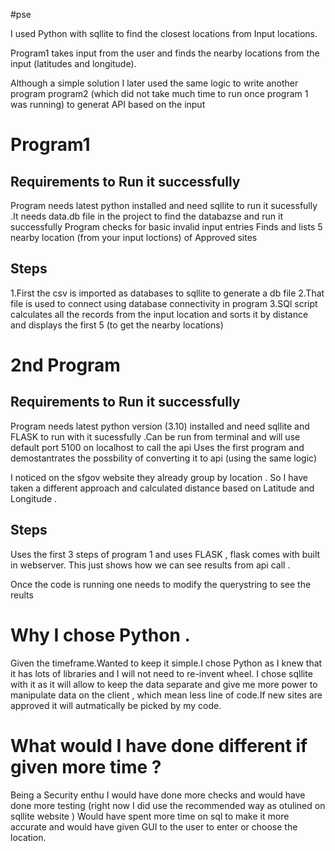 #pse

I used Python with sqllite to find the closest locations from Input locations. 

Program1 takes input from the user and finds the nearby locations from the input (latitudes and longitude).

Although a simple solution I later used the same logic to write another program program2 (which did not take much time to run once program 1 was running)   to generat  API based on the input 

# Program1
## Requirements to Run it successfully 
Program needs latest python installed and need sqllite to run it  sucessfully .It needs data.db file in the project to find the databazse and run it successfully 
Program checks for basic invalid input entries 
Finds and lists  5 nearby  location  (from your input loctions) of  Approved sites


## Steps 
1.First the csv is imported as databases  to sqllite to generate a db file 
2.That file is used to connect using database connectivity in program
3.SQl script calculates all the records from the input location and sorts it by distance and displays the first 5 (to get the nearby locations)


# 2nd Program
## Requirements to Run it successfully 
Program needs latest python version (3.10)  installed and need sqllite and FLASK  to run with it  sucessfully .Can be run from terminal and will use default port 5100 on localhost to call the api 
Uses the first program and demostantrates the possbility of converting it to api (using the same logic)

I noticed on the sfgov website they already group by location . So I have taken a different approach and  calculated distance based on Latitude and Longitude .

## Steps 
Uses the first 3 steps of program 1 and uses FLASK , flask comes with built in webserver. This just shows how we can see results from api call  .

Once the code is running one needs to modify the querystring to see the reults 


# Why I chose Python . 


Given the timeframe.Wanted to keep it simple.I chose Python as  I knew that it has lots of libraries and I will not need to re-invent wheel. 
I chose sqllite with it as it will allow to keep the data separate and give me more power to manipulate data on the client , which mean less line of code.If new sites are approved it will autmatically be picked by my code.

# What would I have done different if given more time ?

Being a Security enthu I would  have done more checks and would have done more testing (right now I did use the recommended way as otulined on sqllite website ) 
Would have spent more time on sql to make it more accurate and would have given GUI to the user to enter or choose the location.
